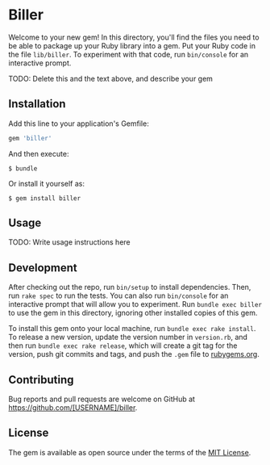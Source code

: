 # Biller

Welcome to your new gem! In this directory, you'll find the files you need to be able to package up your Ruby library into a gem. Put your Ruby code in the file `lib/biller`. To experiment with that code, run `bin/console` for an interactive prompt.

TODO: Delete this and the text above, and describe your gem

## Installation

Add this line to your application's Gemfile:

```ruby
gem 'biller'
```

And then execute:

    $ bundle

Or install it yourself as:

    $ gem install biller

## Usage

TODO: Write usage instructions here

## Development

After checking out the repo, run `bin/setup` to install dependencies. Then, run `rake spec` to run the tests. You can also run `bin/console` for an interactive prompt that will allow you to experiment. Run `bundle exec biller` to use the gem in this directory, ignoring other installed copies of this gem.

To install this gem onto your local machine, run `bundle exec rake install`. To release a new version, update the version number in `version.rb`, and then run `bundle exec rake release`, which will create a git tag for the version, push git commits and tags, and push the `.gem` file to [rubygems.org](https://rubygems.org).

## Contributing

Bug reports and pull requests are welcome on GitHub at https://github.com/[USERNAME]/biller.


## License

The gem is available as open source under the terms of the [MIT License](http://opensource.org/licenses/MIT).

